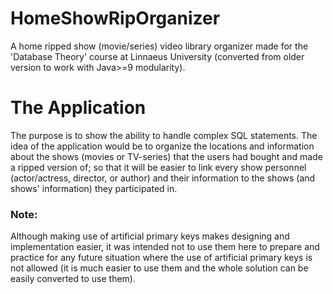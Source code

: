 # HomeShowRipOrganizer
A home ripped show (movie/series) video library organizer made for the 'Database Theory' course at Linnaeus University (converted from older version to work with Java>=9 modularity).

# The Application
The purpose is to show the ability to handle complex SQL statements. The idea of the application would be to organize the locations and information about the shows (movies or TV-series) that the users had bought and made a ripped version of; so that it will be easier to link every show personnel (actor/actress, director, or author) and their information to the shows (and shows' information) they participated in.

### Note:
Although making use of artificial primary keys makes designing and implementation easier, it was intended not to use them here to prepare and practice for any future situation where the use of artificial primary keys is not allowed (it is much easier to use them and the whole solution can be easily converted to use them).

